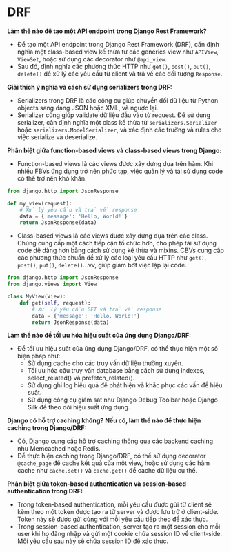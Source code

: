 # DRF

**Làm thế nào để tạo một API endpoint trong Django Rest Framework?**

* Để tạo một API endpoint trong Django Rest Framework (DRF), cần định nghĩa một class-based view kế thừa từ các generics view như `APIView`, `ViewSet`, hoặc sử dụng các decorator như `@api_view`.&#x20;
* Sau đó, định nghĩa các phương thức HTTP như `get()`, `post()`, `put()`, `delete()` để xử lý các yêu cầu từ client và trả về các đối tượng `Response`.

**Giải thích ý nghĩa và cách sử dụng serializers trong DRF:**

* Serializers trong DRF là các công cụ giúp chuyển đổi dữ liệu từ Python objects sang dạng JSON hoặc XML, và ngược lại.
* Serializer cũng giúp validate dữ liệu đầu vào từ request. Để sử dụng serializer, cần định nghĩa một class kế thừa từ `serializers.Serializer` hoặc `serializers.ModelSerializer`, và xác định các trường và rules cho việc serialize và deserialize.

**Phân biệt giữa function-based views và class-based views trong Django:**

* Function-based views là các views được xây dựng dựa trên hàm. Khi nhiều FBVs ứng dụng trở nên phức tạp, việc quản lý và tái sử dụng code có thể trở nên khó khăn.

```python
from django.http import JsonResponse

def my_view(request):
    # Xử lý yêu cầu và trả về response
    data = {'message': 'Hello, World!'}
    return JsonResponse(data)
```

* Class-based views là các views được xây dựng dựa trên các class.  Chúng cung cấp một cách tiếp cận tổ chức hơn, cho phép tái sử dụng code dễ dàng hơn bằng cách sử dụng kế thừa và mixins. CBVs cung cấp các phương thức chuẩn để xử lý các loại yêu cầu HTTP như `get()`, `post()`, `put()`, `delete()`...vv, giúp giảm bớt việc lặp lại code.

```python
from django.http import JsonResponse
from django.views import View

class MyView(View):
    def get(self, request):
        # Xử lý yêu cầu GET và trả về response
        data = {'message': 'Hello, World!'}
        return JsonResponse(data)
```

**Làm thế nào để tối ưu hóa hiệu suất của ứng dụng Django/DRF:**

* Để tối ưu hiệu suất của ứng dụng Django/DRF,  có thể thực hiện một số biện pháp như:
  * Sử dụng cache cho các truy vấn dữ liệu thường xuyên.
  * Tối ưu hóa câu truy vấn database bằng cách sử dụng indexes, select\_related() và prefetch\_related().
  * Sử dụng ghi log hiệu quả để phát hiện và khắc phục các vấn đề hiệu suất.
  * Sử dụng công cụ giám sát như Django Debug Toolbar hoặc Django Silk để theo dõi hiệu suất ứng dụng.

**Django có hỗ trợ caching không? Nếu có, làm thế nào để thực hiện caching trong Django/DRF:**

* Có, Django cung cấp hỗ trợ caching thông qua các backend caching như Memcached hoặc Redis.
* Để thực hiện caching trong Django/DRF,  có thể sử dụng decorator `@cache_page` để cache kết quả của một view, hoặc sử dụng các hàm cache như `cache.set()` và `cache.get()` để cache dữ liệu cụ thể.

**Phân biệt giữa token-based authentication và session-based authentication trong DRF:**

* Trong token-based authentication, mỗi yêu cầu được gửi từ client sẽ kèm theo một token được tạo ra từ server và được lưu trữ ở client-side. Token này sẽ được gửi cùng với mỗi yêu cầu tiếp theo để xác thực.&#x20;
* Trong session-based authentication, server tạo ra một session cho mỗi user khi họ đăng nhập và gửi một cookie chứa session ID về client-side. Mỗi yêu cầu sau này sẽ chứa session ID để xác thực.
